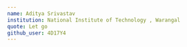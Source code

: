```yaml
---
name: Aditya Srivastav
institution: National Institute of Technology , Warangal
quote: Let go
github_user: 4D17Y4
---
```

